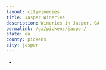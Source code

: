 ```yaml
---
layout: citywineries
title: Jasper Wineries
description: Wineries in Jasper, GA
permalink: /ga/pickens/jasper/
state: ga
county: pickens
city: jasper
---
```

-
